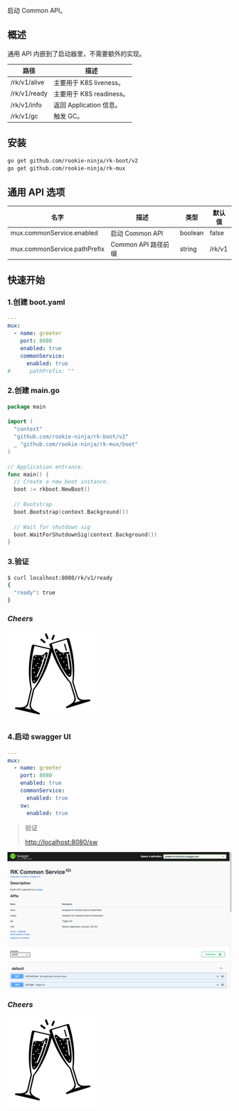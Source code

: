 启动 Common API。

## 概述
通用 API 内嵌到了启动器里，不需要额外的实现。

| 路径           | 描述                  |
|--------------|---------------------|
| /rk/v1/alive | 主要用于 K8S liveness。  |
| /rk/v1/ready | 主要用于 K8S readiness。 |
| /rk/v1/info  | 返回 Application 信息。  |
| /rk/v1/gc    | 触发 GC。              |

## 安装
```bash
go get github.com/rookie-ninja/rk-boot/v2
go get github.com/rookie-ninja/rk-mux
```

## 通用 API 选项
| 名字                           | 描述              | 类型      | 默认值    |
|------------------------------|-----------------|---------|--------|
| mux.commonService.enabled    | 启动 Common API   | boolean | false  |
| mux.commonService.pathPrefix | Common API 路径前缀 | string  | /rk/v1 |

## 快速开始
### 1.创建 boot.yaml
```yaml
---
mux:
  - name: greeter
    port: 8080
    enabled: true
    commonService:
      enabled: true
#      pathPrefix: ""
```

### 2.创建 main.go
```go
package main

import (
  "context"
  "github.com/rookie-ninja/rk-boot/v2"
  _ "github.com/rookie-ninja/rk-mux/boot"
)

// Application entrance.
func main() {
  // Create a new boot instance.
  boot := rkboot.NewBoot()

  // Bootstrap
  boot.Bootstrap(context.Background())

  // Wait for shutdown sig
  boot.WaitForShutdownSig(context.Background())
}
```

### 3.验证
```bash
$ curl localhost:8080/rk/v1/ready
{
  "ready": true
}
```

### _**Cheers**_
![](../../../img/user-guide/cheers.png)

### 4.启动 swagger UI
```yaml
---
mux:
  - name: greeter
    port: 8080
    enabled: true
    commonService:
      enabled: true
    sw:
      enabled: true
```

> 验证
>
> [http://localhost:8080/sw](http://localhost:8080/sw)

![sw-common](../../../img/user-guide/gin/basic/gin-sw-common.png)

### _**Cheers**_
![](../../../img/user-guide/cheers.png)

